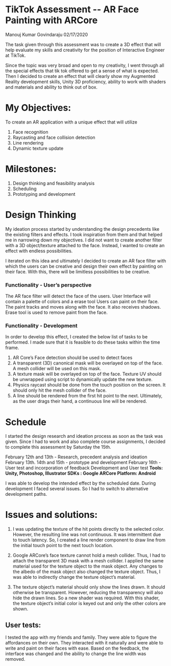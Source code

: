 # TikTok Assessment -- AR Face Painting with ARCore

Manouj Kumar Govindaraju
02/17/2020



The task given through this assessment was to create a 3D effect that will help evaluate my skills and creativity for the position of Interactive Engineer at TikTok. 

Since the topic was very broad and open to my creativity, I went through all the special effects that tik tok offered to get a sense of what is expected. Then I decided to create an effect that will clearly show my Augmented Reality development skills, Unity 3D proficiency, ability to work with shaders and materials and ability to think out of box.

# My Objectives:
To create an AR application with a unique effect that will utilize 
1. Face recognition
2. Raycasting and face collision detection
3. Line rendering
4. Dynamic texture update

# Milestones:
1. Design thinking and feasibility analysis
2. Scheduling
3. Prototyping and development

# Design Thinking
My ideation process started by understanding the design precedents like the existing filters and effects. I took inspiration from them and that helped me in narrowing down my objectives. I did not want to create another filter with a 3D object/texture attached to the face. Instead, I wanted to create an effect with endless possibilities.

I iterated on this idea and ultimately I decided to create an AR face filter with which the users can be creative and design their own effect by painting on their face. With this, there will be limitless possibilities to be creative.

### Functionality - User’s perspective
The AR face filter will detect the face of the users.
User Interface will contain a palette of colors and a erase tool
Users can paint on their face. The paint tracks and moves along with the face. It also receives shadows. 
Erase tool is used to remove paint from the face. 

### Functionality - Development 
In order to develop this effect, I created the below list of tasks to be performed. I made sure that it is feasible to do these tasks within the time frame.
1. AR Core’s Face detection should be used to detect faces
2. A transparent  (3D) canonical mask will be overlayed on top of the face. A mesh collider will be used on this mask.
3. A texture mask will be overlayed on top of the face. Texture UV should be unwrapped using script to dynamically update the new texture.
4. Physics raycast should be done from the touch position on the screen. It should only hit the mesh collider of the face.  
5. A line should be rendered from the first hit point to the next. Ultimately, as the user drags their hand, a continuous line will be rendered.

# Schedule
I started the design research and ideation process as soon as the task was given. Since I had to work and also complete course assignments, I decided to complete this assessment by Saturday the 15th.

February 12th and 13th 		- Research, precedent analysis and ideation
February 13th. 14th and 15th 	- prototype and development
February 16th 			- User test and incorporation of feedback
Development and User test
**Tools: Unity, Photoshop, Illustrator
SDKs : Google ARCore
Platform: Android**

I was able to develop the intended effect by the scheduled date. During development I faced several issues. So I had to switch to alternative development paths.

# Issues and solutions:
1. I was updating the texture of the hit points directly to the selected color. However, the resulting line was not continuous. It was intermittent due to touch latency. So, I created a line render component to draw line from the initial touch point to the next touch location. 


2. Google ARCore’s face texture cannot hold a mesh collider. Thus, I had to attach the transparent 3D mask with a mesh collider. I applied the same material used for the texture object to the mask object. Any changes to the albedo of the mask object also changed the texture object. Thus, I was able to indirectly change the texture object’s material.



3. The texture object’s material should only show the lines drawn. It should otherwise be transparent. However, reducing the transparency will also hide the drawn lines. So a new shader was required. With this shader, the texture object’s initial color is keyed out and only the other colors are shown.


## User tests:
I tested the app with my friends and family. They were able to figure the affordances on their own. They interacted with it naturally and were able to write and paint on their faces with ease.
Based on the feedback, the interface was changed and the ability to change the line width was removed. 





